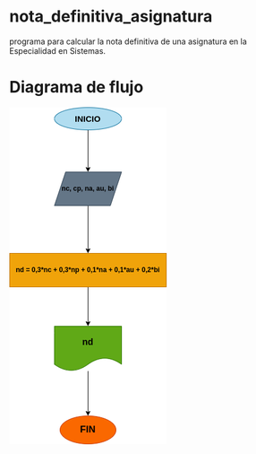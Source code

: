# nota_definitiva_asignatura
programa para calcular la nota definitiva de una asignatura en la Especialidad en Sistemas.

# Diagrama de flujo
![diagrama de flujo](diagrama.png "Diagrama de flujo")
